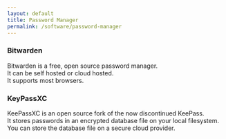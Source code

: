 ```yaml
---
layout: default
title: Password Manager
permalink: /software/password-manager
---
```

### Bitwarden  
Bitwarden is a free, open source password manager.  
It can be self hosted or cloud hosted.  
It supports most browsers.

### KeyPassXC  
KeePassXC is an open source fork of the now discontinued KeePass.  
It stores passwords in an encrypted database file on your local filesystem.  
You can store the database file on a secure cloud provider.